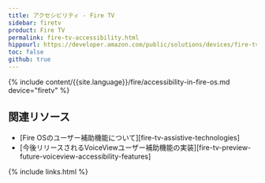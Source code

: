 ```yaml
---
title: アクセシビリティ - Fire TV
sidebar: firetv
product: Fire TV
permalink: fire-tv-accessibility.html
hippourl: https://developer.amazon.com/public/solutions/devices/fire-tv/docs/fire-tv-accessibility
toc: false
github: true
---
```


{% include content/{{site.language}}/fire/accessibility-in-fire-os.md device="firetv" %}

## 関連リソース

*   [Fire OSのユーザー補助機能について][fire-tv-assistive-technologies]
*   [今後リリースされるVoiceViewユーザー補助機能の実装][fire-tv-preview-future-voiceview-accessibility-features]

{% include links.html %}
